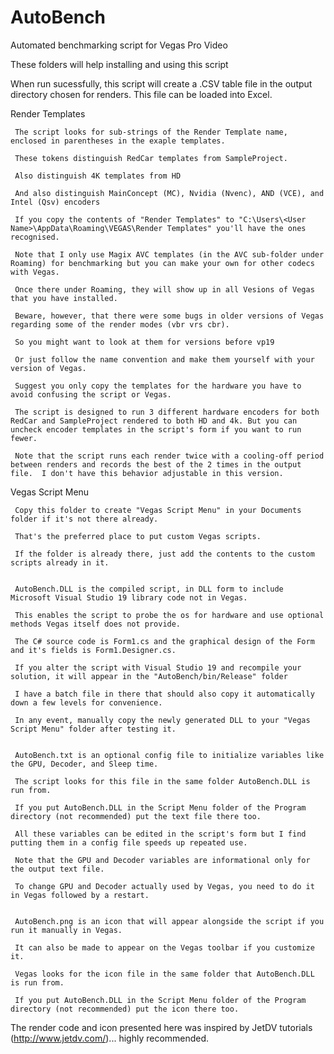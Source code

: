 # AutoBench
Automated benchmarking script for Vegas Pro Video

These folders will help installing and using this script

When run sucessfully, this script will create a .CSV table file in the output directory chosen for renders.  This file can be loaded into Excel.


Render Templates

     The script looks for sub-strings of the Render Template name, enclosed in parentheses in the exaple templates.

     These tokens distinguish RedCar templates from SampleProject.

     Also distinguish 4K templates from HD

     And also distinguish MainConcept (MC), Nvidia (Nvenc), AND (VCE), and Intel (Qsv) encoders

     If you copy the contents of "Render Templates" to "C:\Users\<User Name>\AppData\Roaming\VEGAS\Render Templates" you'll have the ones recognised.

     Note that I only use Magix AVC templates (in the AVC sub-folder under Roaming) for benchmarking but you can make your own for other codecs with Vegas.

     Once there under Roaming, they will show up in all Vesions of Vegas that you have installed.

     Beware, however, that there were some bugs in older versions of Vegas regarding some of the render modes (vbr vrs cbr). 

     So you might want to look at them for versions before vp19

     Or just follow the name convention and make them yourself with your version of Vegas.

     Suggest you only copy the templates for the hardware you have to avoid confusing the script or Vegas.
     
     The script is designed to run 3 different hardware encoders for both RedCar and SampleProject rendered to both HD and 4k. But you can uncheck encoder templates in the script's form if you want to run fewer.
     
     Note that the script runs each render twice with a cooling-off period between renders and records the best of the 2 times in the output file.  I don't have this behavior adjustable in this version.
     

Vegas Script Menu

     Copy this folder to create "Vegas Script Menu" in your Documents folder if it's not there already.

     That's the preferred place to put custom Vegas scripts.

     If the folder is already there, just add the contents to the custom scripts already in it.


     AutoBench.DLL is the compiled script, in DLL form to include Microsoft Visual Studio 19 library code not in Vegas.

     This enables the script to probe the os for hardware and use optional methods Vegas itself does not provide.

     The C# source code is Form1.cs and the graphical design of the Form and it's fields is Form1.Designer.cs.

     If you alter the script with Visual Studio 19 and recompile your solution, it will appear in the "AutoBench/bin/Release" folder

     I have a batch file in there that should also copy it automatically down a few levels for convenience.

     In any event, manually copy the newly generated DLL to your "Vegas Script Menu" folder after testing it. 


     AutoBench.txt is an optional config file to initialize variables like the GPU, Decoder, and Sleep time.

     The script looks for this file in the same folder AutoBench.DLL is run from.

     If you put AutoBench.DLL in the Script Menu folder of the Program directory (not recommended) put the text file there too.
 
     All these variables can be edited in the script's form but I find putting them in a config file speeds up repeated use.

     Note that the GPU and Decoder variables are informational only for the output text file.

     To change GPU and Decoder actually used by Vegas, you need to do it in Vegas followed by a restart.


     AutoBench.png is an icon that will appear alongside the script if you run it manually in Vegas.

     It can also be made to appear on the Vegas toolbar if you customize it.

     Vegas looks for the icon file in the same folder that AutoBench.DLL is run from.

     If you put AutoBench.DLL in the Script Menu folder of the Program directory (not recommended) put the icon there too.

 
 The render code and icon presented here was inspired by JetDV tutorials (http://www.jetdv.com/)... highly recommended.
